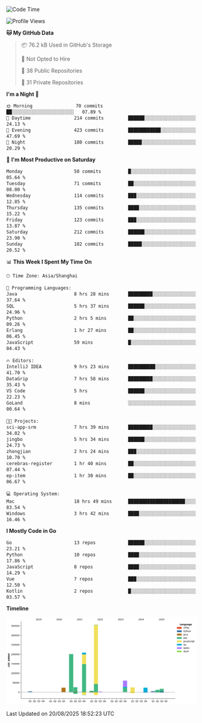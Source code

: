 <!--START_SECTION:waka-->
![Code Time](http://img.shields.io/badge/Code%20Time-4%2C385%20hrs%203%20mins-blue)

![Profile Views](http://img.shields.io/badge/Profile%20Views-0-blue)

**🐱 My GitHub Data** 

> 📦 76.2 kB Used in GitHub's Storage 
 > 
> 🚫 Not Opted to Hire
 > 
> 📜 38 Public Repositories 
 > 
> 🔑 31 Private Repositories 
 > 
**I'm a Night 🦉** 

```text
🌞 Morning                70 commits          ██░░░░░░░░░░░░░░░░░░░░░░░   07.89 % 
🌆 Daytime                214 commits         ██████░░░░░░░░░░░░░░░░░░░   24.13 % 
🌃 Evening                423 commits         ████████████░░░░░░░░░░░░░   47.69 % 
🌙 Night                  180 commits         █████░░░░░░░░░░░░░░░░░░░░   20.29 % 
```
📅 **I'm Most Productive on Saturday** 

```text
Monday                   50 commits          █░░░░░░░░░░░░░░░░░░░░░░░░   05.64 % 
Tuesday                  71 commits          ██░░░░░░░░░░░░░░░░░░░░░░░   08.00 % 
Wednesday                114 commits         ███░░░░░░░░░░░░░░░░░░░░░░   12.85 % 
Thursday                 135 commits         ████░░░░░░░░░░░░░░░░░░░░░   15.22 % 
Friday                   123 commits         ███░░░░░░░░░░░░░░░░░░░░░░   13.87 % 
Saturday                 212 commits         ██████░░░░░░░░░░░░░░░░░░░   23.90 % 
Sunday                   182 commits         █████░░░░░░░░░░░░░░░░░░░░   20.52 % 
```


📊 **This Week I Spent My Time On** 

```text
🕑︎ Time Zone: Asia/Shanghai

💬 Programming Languages: 
Java                     8 hrs 28 mins       █████████░░░░░░░░░░░░░░░░   37.64 % 
SQL                      5 hrs 37 mins       ██████░░░░░░░░░░░░░░░░░░░   24.96 % 
Python                   2 hrs 5 mins        ██░░░░░░░░░░░░░░░░░░░░░░░   09.26 % 
Erlang                   1 hr 27 mins        ██░░░░░░░░░░░░░░░░░░░░░░░   06.45 % 
JavaScript               59 mins             █░░░░░░░░░░░░░░░░░░░░░░░░   04.43 % 

🔥 Editors: 
IntelliJ IDEA            9 hrs 23 mins       ██████████░░░░░░░░░░░░░░░   41.70 % 
DataGrip                 7 hrs 58 mins       █████████░░░░░░░░░░░░░░░░   35.43 % 
VS Code                  5 hrs               ██████░░░░░░░░░░░░░░░░░░░   22.23 % 
GoLand                   8 mins              ░░░░░░░░░░░░░░░░░░░░░░░░░   00.64 % 

🐱‍💻 Projects: 
sci-app-srm              7 hrs 39 mins       █████████░░░░░░░░░░░░░░░░   34.02 % 
jingbo                   5 hrs 34 mins       ██████░░░░░░░░░░░░░░░░░░░   24.73 % 
zhongjian                2 hrs 24 mins       ███░░░░░░░░░░░░░░░░░░░░░░   10.70 % 
cerebras-register        1 hr 40 mins        ██░░░░░░░░░░░░░░░░░░░░░░░   07.44 % 
ep-item                  1 hr 30 mins        ██░░░░░░░░░░░░░░░░░░░░░░░   06.67 % 

💻 Operating System: 
Mac                      18 hrs 49 mins      █████████████████████░░░░   83.54 % 
Windows                  3 hrs 42 mins       ████░░░░░░░░░░░░░░░░░░░░░   16.46 % 
```

**I Mostly Code in Go** 

```text
Go                       13 repos            ██████░░░░░░░░░░░░░░░░░░░   23.21 % 
Python                   10 repos            ████░░░░░░░░░░░░░░░░░░░░░   17.86 % 
JavaScript               8 repos             ████░░░░░░░░░░░░░░░░░░░░░   14.29 % 
Vue                      7 repos             ███░░░░░░░░░░░░░░░░░░░░░░   12.50 % 
Kotlin                   2 repos             █░░░░░░░░░░░░░░░░░░░░░░░░   03.57 % 
```



**Timeline**

![Lines of Code chart](https://raw.githubusercontent.com/youtiaoguagua/youtiaoguagua/master/assets/bar_graph.png)


 Last Updated on 20/08/2025 18:52:23 UTC
<!--END_SECTION:waka-->